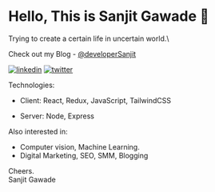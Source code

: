 
# Hello, This is Sanjit Gawade 👋 

Trying to create a certain life in uncertain world.\

Check out my Blog - [@developerSanjit](https://hashnode.com/@devloperSanjit)



[![linkedin](https://img.shields.io/badge/linkedin-0A66C2?style=for-the-badge&logo=linkedin&logoColor=white)](https://www.linkedin.com/in/sanjitgawade)
[![twitter](https://img.shields.io/badge/twitter-1DA1F2?style=for-the-badge&logo=twitter&logoColor=white)](https://twitter.com/sanjit_io)



Technologies:

- Client: React, Redux, JavaScript, TailwindCSS

- Server: Node, Express

Also interested in:

- Computer vision, Machine Learning.
- Digital Marketing, SEO, SMM, Blogging

Cheers.\
Sanjit Gawade



